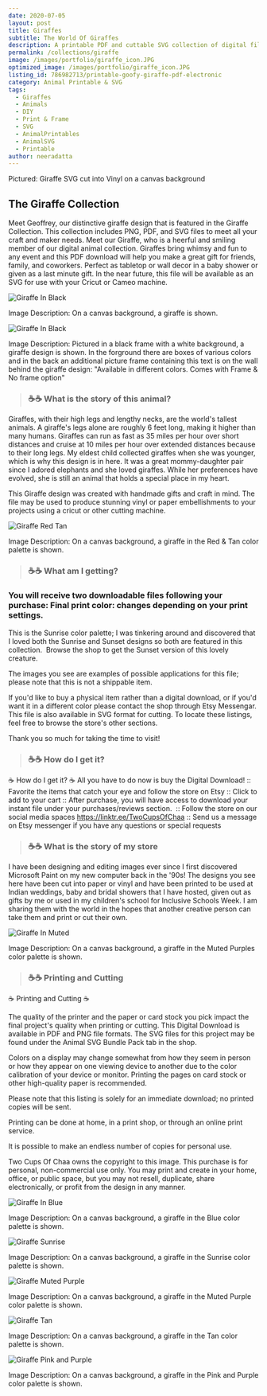 ```yaml
---
date: 2020-07-05
layout: post
title: Giraffes
subtitle: The World Of Giraffes 
description: A printable PDF and cuttable SVG collection of digital files
permalink: /collections/giraffe
image: /images/portfolio/giraffe_icon.JPG
optimized_image: /images/portfolio/giraffe_icon.JPG
listing_id: 786982713/printable-goofy-giraffe-pdf-electronic
category: Animal Printable & SVG
tags:
  - Giraffes
  - Animals
  - DIY
  - Print & Frame
  - SVG
  - AnimalPrintables
  - AnimalSVG
  - Printable
author: neeradatta
---
```

Pictured: Giraffe SVG cut into Vinyl on a canvas background

## The Giraffe Collection

Meet Geoffrey, our distinctive giraffe design that is featured in the Giraffe Collection. This collection includes PNG, PDF, and SVG files to meet all your craft and maker needs. Meet our Giraffe, who is a heerful and smiling member of our digital animal collection. Giraffes bring whimsy and fun to any event and this PDF download will help you make a great gift for friends, family, and coworkers. Perfect as tabletop or wall decor in a baby shower or given as a last minute gift. In the near future, this file will be available as an SVG for use with your Cricut or Cameo machine.

![Giraffe In Black](https://i.etsystatic.com/21226651/r/il/093529/2598871128/il_1588xN.2598871128_kcpw.jpg)

Image Description: On a canvas background, a giraffe is shown.



![Giraffe In Black](https://i.etsystatic.com/21226651/r/il/682e86/3636209018/il_794xN.3636209018_ps93.jpg)

Image Description: Pictured in a black frame with a white background, a giraffe design is shown. In the forground there are boxes of various colors and in the back an additional picture frame containing this text is on the wall behind the giraffe design: "Available in different colors. Comes with Frame & No frame option"


> ### ☕☕ What is the story of this animal? 

Giraffes, with their high legs and lengthy necks, are the world's tallest animals. A giraffe's legs alone are roughly 6 feet long, making it higher than many humans. Giraffes can run as fast as 35 miles per hour over short distances and cruise at 10 miles per hour over extended distances because to their long legs. My eldest child collected giraffes when she was younger, which is why this design is in here. It was a great mommy-daughter pair since I adored elephants and she loved giraffes. While her preferences have evolved, she is still an animal that holds a special place in my heart.

This Giraffe design was created with handmade gifts and craft in mind. The file may be used to produce stunning vinyl or paper embellishments to your projects using a cricut or other cutting machine.

![Giraffe Red Tan](https://i.etsystatic.com/21226651/r/il/21985a/2598891982/il_1588xN.2598891982_4bf2.jpg)

Image Description: On a canvas background, a giraffe in the Red & Tan color palette is shown.

> ### ☕☕ What am I getting? 

### You will receive two downloadable files following your purchase: Final print color: changes depending on your print settings. 

This is the Sunrise color palette; I was tinkering around and discovered that I loved both the Sunrise and Sunset designs so both are featured in this collection.  Browse the shop to get the Sunset version of this lovely creature.

The images you see are examples of possible applications for this file; please note that this is not a shippable item.

If you'd like to buy a physical item rather than a digital download, or if you'd want it in a different color please contact the shop through Etsy Messengar. This file is also available in SVG format for cutting. To locate these listings, feel free to browse the store's other sections.

Thank you so much for taking the time to visit!

> ### ☕☕ How do I get it? 

☕ How do I get it? ☕
All you have to do now is buy the Digital Download!
:: Favorite the items that catch your eye and follow the store on Etsy
:: Click to add to your cart
:: After purchase, you will have access to download your instant file under your purchases/reviews section. 
:: Follow the store on our social media spaces https://linktr.ee/TwoCupsOfChaa
:: Send us a message on Etsy messenger if you have any questions or special requests 

> ### ☕☕ What is the story of my store 

I have been designing and editing images ever since I first discovered Microsoft Paint on my new computer back in the '90s! The designs you see here have been cut into paper or vinyl and have been printed to be used at Indian weddings, baby and bridal showers that I have hosted, given out as gifts by me or used in my children's school for Inclusive Schools Week. I am sharing them with the world in the hopes that another creative person can take them and print or cut their own.  

![Giraffe In Muted](https://i.etsystatic.com/21226651/r/il/5a34dc/2646578349/il_1588xN.2646578349_n9hc.jpg)

Image Description: On a canvas background, a giraffe in the Muted Purples color palette is shown.

> ### ☕☕ Printing and Cutting 
☕ Printing and Cutting ☕

The quality of the printer and the paper or card stock you pick impact the final project's quality when printing or cutting. This Digital Download is available in PDF and PNG file formats. The SVG files for this project may be found under the Animal SVG Bundle Pack
tab in the shop.

Colors on a display may change somewhat from how they seem in person or how they appear on one viewing device to another due to the color calibration of your device or monitor. Printing the pages on card stock or other high-quality paper is recommended.

Please note that this listing is solely for an immediate download; no printed copies will be sent.

Printing can be done at home, in a print shop, or through an online print service.

It is possible to make an endless number of copies for personal use. 

Two Cups Of Chaa owns the copyright to this image. This purchase is for personal, non-commercial use only. You may print and create in your home, office, or public space, but you may not resell, duplicate, share electronically, or profit from the design in any manner.


![Giraffe In Blue](https://i.etsystatic.com/21226651/r/il/2a2915/3607911928/il_794xN.3607911928_1v43.jpg)

Image Description: On a canvas background, a giraffe in the Blue color palette is shown.




![Giraffe Sunrise](https://i.etsystatic.com/21226651/r/il/a95acf/3606140260/il_794xN.3606140260_anab.jpg)

Image Description: On a canvas background, a giraffe in the Sunrise color palette is shown.


![Giraffe Muted Purple](https://i.etsystatic.com/21226651/r/il/f4b572/3608039946/il_794xN.3608039946_ccbe.jpg)

Image Description: On a canvas background, a giraffe in the Muted Purple color palette is shown.

![Giraffe Tan](https://i.etsystatic.com/21226651/r/il/d9c476/3607887536/il_794xN.3607887536_myg5.jpg)

Image Description: On a canvas background, a giraffe in the Tan color palette is shown.

![Giraffe Pink and Purple](https://i.etsystatic.com/21226651/r/il/3b2dfb/3653766193/il_794xN.3653766193_ezas.jpg)

Image Description: On a canvas background, a giraffe in the Pink and Purple color palette is shown.